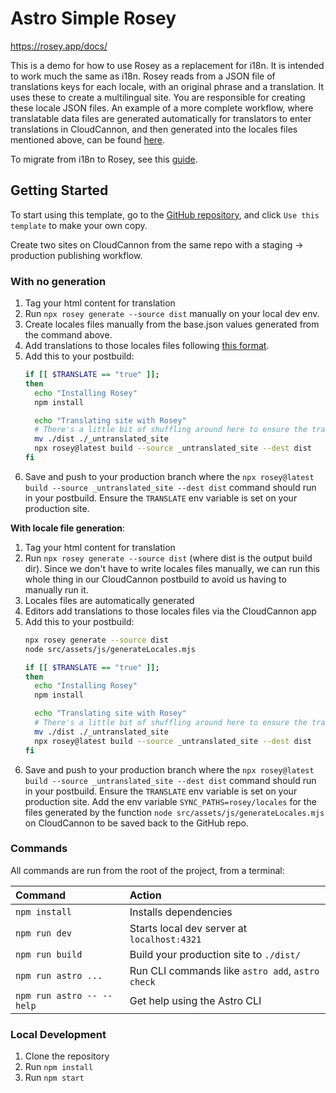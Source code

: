 # Astro Simple Rosey 

https://rosey.app/docs/

This is a demo for how to use Rosey as a replacement for i18n. It is intended to work much the same as i18n. Rosey reads from a JSON file of translations keys for each locale, with an original phrase and a translation. It uses these to create a multilingual site. You are responsible for creating these locale JSON files. An example of a more complete workflow, where translatable data files are generated automatically for translators to enter translations in CloudCannon, and then generated into the locales files mentioned above, can be found [here](https://github.com/CloudCannon/rcc).

To migrate from i18n to Rosey, see this [guide](https://cloudcannon.com/documentation/guides/rosey-migration-guide/migrating-to-rosey/).

## Getting Started

To start using this template, go to the [GitHub repository](https://github.com/CloudCannon/astro-starter/), and click `Use this template` to make your own copy.

Create two sites on CloudCannon from the same repo with a staging -> production publishing workflow.


### With no generation
1. Tag your html content for translation
2. Run `npx rosey generate --source dist` manually on your local dev env.
3. Create locales files manually from the base.json values generated from the command above.
4. Add translations to those locales files following [this format](https://rosey.app/docs/#creating-locale-files).
5. Add this to your postbuild:
    ```bash
    if [[ $TRANSLATE == "true" ]];
    then
      echo "Installing Rosey"
      npm install

      echo "Translating site with Rosey"
      # There's a little bit of shuffling around here to ensure the translated site ends up where CloudCannon picks up your site
      mv ./dist ./_untranslated_site
      npx rosey@latest build --source _untranslated_site --dest dist
    fi
    ```
6. Save and push to your production branch where the `npx rosey@latest build --source _untranslated_site --dest dist` command should run in your postbuild. Ensure the `TRANSLATE` env variable is set on your production site.

**With locale file generation**:
1. Tag your html content for translation
2. Run `npx rosey generate --source dist` (where dist is the output build dir). Since we don't have to write locales files manually, we can run this whole thing in our CloudCannon postbuild to avoid us having to manually run it.
3. Locales files are automatically generated
4. Editors add translations to those locales files via the CloudCannon app
5. Add this to your postbuild:
    ```bash
    npx rosey generate --source dist
    node src/assets/js/generateLocales.mjs

    if [[ $TRANSLATE == "true" ]];
    then
      echo "Installing Rosey"
      npm install

      echo "Translating site with Rosey"
      # There's a little bit of shuffling around here to ensure the translated site ends up where CloudCannon picks up your site
      mv ./dist ./_untranslated_site
      npx rosey@latest build --source _untranslated_site --dest dist
    fi
    ```
6. Save and push to your production branch where the `npx rosey@latest build --source _untranslated_site --dest dist` command should run in your postbuild. Ensure the `TRANSLATE` env variable is set on your production site. Add the env variable `SYNC_PATHS=rosey/locales` for the files generated by the function `node src/assets/js/generateLocales.mjs` on CloudCannon to be saved back to the GitHub repo.

### Commands

All commands are run from the root of the project, from a terminal:

| Command                   | Action                                           |
| :------------------------ | :----------------------------------------------- |
| `npm install`             | Installs dependencies                            |
| `npm run dev`             | Starts local dev server at `localhost:4321`      |
| `npm run build`           | Build your production site to `./dist/`          |
| `npm run astro ...`       | Run CLI commands like `astro add`, `astro check` |
| `npm run astro -- --help` | Get help using the Astro CLI                     |

### Local Development

1. Clone the repository
2. Run `npm install`
3. Run `npm start`
